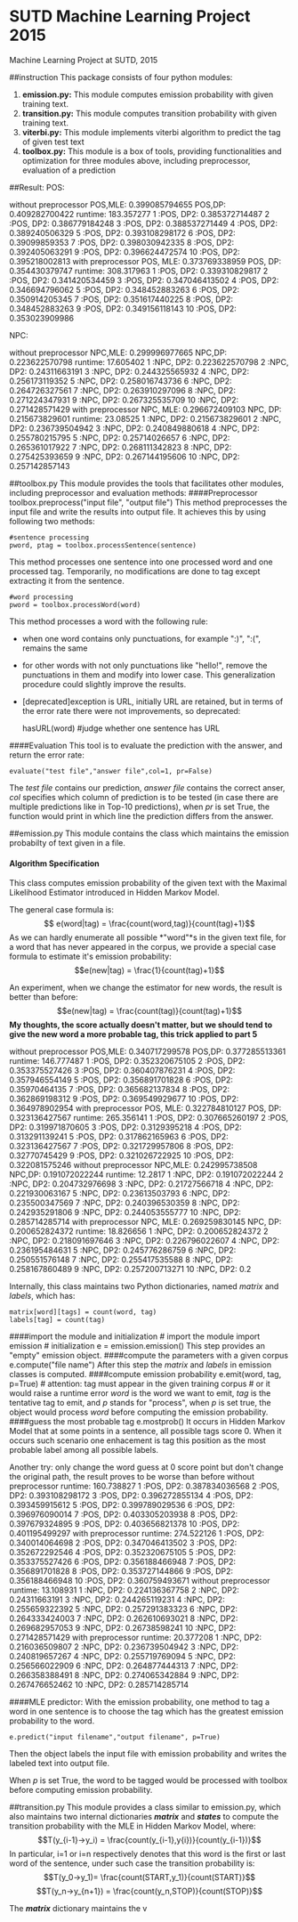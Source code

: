 # SUTD Machine Learning Project 2015
Machine Learning Project at SUTD, 2015

##instruction
This package consists of four python modules:

1. **emission.py:** This module computes emission probability with given training text.
2. **transition.py:** This module computes transition probability with given training text.
3. **viterbi.py:** This module implements viterbi algorithm to predict the tag of given test text
4. **toolbox.py:** This module is a box of tools, providing functionalities and optimization for three modules above, including preprocessor, evaluation of a prediction

##Result:
POS:

without preprocessor
POS,MLE: 0.399085794655
POS,DP: 0.409282700422
runtime: 183.357277
1 :POS, DP2: 0.385372714487
2 :POS, DP2: 0.386779184248
3 :POS, DP2: 0.388537271449
4 :POS, DP2: 0.389240506329
5 :POS, DP2: 0.393108298172
6 :POS, DP2: 0.39099859353
7 :POS, DP2: 0.398030942335
8 :POS, DP2: 0.392405063291
9 :POS, DP2: 0.396624472574
10 :POS, DP2: 0.395218002813
with preprocessor
POS, MLE: 0.373769338959
POS, DP: 0.354430379747
runtime: 308.317963
1 :POS, DP2: 0.339310829817
2 :POS, DP2: 0.341420534459
3 :POS, DP2: 0.347046413502
4 :POS, DP2: 0.346694796062
5 :POS, DP2: 0.348452883263
6 :POS, DP2: 0.350914205345
7 :POS, DP2: 0.351617440225
8 :POS, DP2: 0.348452883263
9 :POS, DP2: 0.349156118143
10 :POS, DP2: 0.353023909986

NPC:

without preprocessor
NPC,MLE: 0.299996977665
NPC,DP: 0.223622570798
runtime: 17.605402
1 :NPC, DP2: 0.223622570798
2 :NPC, DP2: 0.24311663191
3 :NPC, DP2: 0.244325565932
4 :NPC, DP2: 0.256173119352
5 :NPC, DP2: 0.258016743736
6 :NPC, DP2: 0.264726327561
7 :NPC, DP2: 0.263910297096
8 :NPC, DP2: 0.271224347931
9 :NPC, DP2: 0.267325535709
10 :NPC, DP2: 0.271428571429
with preprocessor
NPC, MLE: 0.296672409103
NPC, DP: 0.215673829601
runtime: 23.08525
1 :NPC, DP2: 0.215673829601
2 :NPC, DP2: 0.236739504942
3 :NPC, DP2: 0.240849880618
4 :NPC, DP2: 0.255780215795
5 :NPC, DP2: 0.25714026657
6 :NPC, DP2: 0.265361017922
7 :NPC, DP2: 0.268111342823
8 :NPC, DP2: 0.275425393659
9 :NPC, DP2: 0.267144195606
10 :NPC, DP2: 0.257142857143

##toolbox.py
This module provides the tools that facilitates other modules, including preprocessor and evaluation methods:
####Preprocessor
	toolbox.preprocess("input file", "output file")
This method preprocesses the input file and write the results into output file. It achieves this by using following two methods:

	#sentence processing
	pword, ptag = toolbox.processSentence(sentence)
This method processes one sentence into one processed word and one processed tag. Temporarily, no modifications are done to tag except extracting it from the sentence.
	
	#word processing
	pword = toolbox.processWord(word)
This method processes a word with the following rule:

  *  when one word contains only punctuations, for example ":)", ":(", remains the same
  *  for other words with not only punctuations like "hello!", remove the punctuations in them and modify into lower case. This generalization procedure could slightly improve the results.
  *  [deprecated]exception is URL, initially URL are retained, but in terms of the error rate there were not improvements, so deprecated:

		hasURL(word) #judge whether one sentence has URL
		
####Evaluation
This tool is to evaluate the prediction with the answer, and return the error rate:

	evaluate("test file","answer file",col=1, pr=False)
The *test file* contains our prediction, *answer file* contains the correct anser, *col* specifies which column of prediction is to be tested (in case there are multiple predictions like in Top-10 predictions), when *pr* is set True, the function would print in which line the prediction differs from the answer.

##emission.py
This module contains the class which maintains the emission probabilty of text given in a file.
#### Algorithm Specification
This class computes emission probability of the given text with the Maximal Likelihood Estimator introduced in Hidden Markov Model.

The general case formula is:
$$ e(word|tag) = \frac{count(word,tag)}{count(tag)+1}$$
As we can hardly enumerate all possible *"word"*s in the given text file, for a word that has never appeared in the corpus, we provide a special case formula to estimate it's emission probability:
$$e(new|tag) = \frac{1}{count(tag)+1}$$

An experiment, when we change the estimator for new words, the result is better than before:
$$e(new|tag) = \frac{count(tag)}{count(tag)+1}$$
**My thoughts, the score actually doesn't matter, but we should tend to give the new word a more probable tag, this trick applied to part 5**

without preprocessor
POS,MLE: 0.340717299578
POS,DP: 0.377285513361
runtime: 146.777487
1 :POS, DP2: 0.352320675105
2 :POS, DP2: 0.353375527426
3 :POS, DP2: 0.360407876231
4 :POS, DP2: 0.357946554149
5 :POS, DP2: 0.356891701828
6 :POS, DP2: 0.35970464135
7 :POS, DP2: 0.365682137834
8 :POS, DP2: 0.362869198312
9 :POS, DP2: 0.369549929677
10 :POS, DP2: 0.364978902954
with preprocessor
POS, MLE: 0.322784810127
POS, DP: 0.323136427567
runtime: 265.356141
1 :POS, DP2: 0.307665260197
2 :POS, DP2: 0.319971870605
3 :POS, DP2: 0.3129395218
4 :POS, DP2: 0.313291139241
5 :POS, DP2: 0.317862165963
6 :POS, DP2: 0.323136427567
7 :POS, DP2: 0.321729957806
8 :POS, DP2: 0.32770745429
9 :POS, DP2: 0.321026722925
10 :POS, DP2: 0.322081575246
without preprocessor
NPC,MLE: 0.242995738508
NPC,DP: 0.191072022244
runtime: 12.2817
1 :NPC, DP2: 0.191072022244
2 :NPC, DP2: 0.204732976698
3 :NPC, DP2: 0.21727566718
4 :NPC, DP2: 0.221930063167
5 :NPC, DP2: 0.23613503793
6 :NPC, DP2: 0.235500347569
7 :NPC, DP2: 0.240396530359
8 :NPC, DP2: 0.242935291806
9 :NPC, DP2: 0.244053555777
10 :NPC, DP2: 0.285714285714
with preprocessor
NPC, MLE: 0.269259830145
NPC, DP: 0.200652824372
runtime: 18.826656
1 :NPC, DP2: 0.200652824372
2 :NPC, DP2: 0.218091697646
3 :NPC, DP2: 0.226796022607
4 :NPC, DP2: 0.236195484631
5 :NPC, DP2: 0.245776286759
6 :NPC, DP2: 0.250551576148
7 :NPC, DP2: 0.255417535588
8 :NPC, DP2: 0.258167860489
9 :NPC, DP2: 0.257200713271
10 :NPC, DP2: 0.2

Internally, this class maintains two Python dictionaries, named *matrix* and *labels*, which has:

	matrix[word][tags] = count(word, tag)
	labels[tag] = count(tag)
####import the module and initialization
	# import the module
	import emission
	# initialization
	e = emission.emission()
This step provides an "empty" emission object.
####compute the parameters with a given corpus
	e.compute("file name")
After this step the *matrix* and *labels* in emission classes is computed. 
####compute emission probability
	e.emit(word, tag, p=True)
	# attention: tag must appear in the given training corpus
	# or it would raise a runtime error
*word* is the word we want to emit, *tag* is the tentative tag to emit, and *p* stands for "process", when *p* is set true, the object would process *word* before computing the emission probability.
####guess the most probable tag
	e.mostprob()
It occurs in Hidden Markov Model that at some points in a sentence, all possible tags score 0. When it occurs such scenario one enhacement is tag this position as the most probable label among all possible labels.

Another try: only change the word guess at 0 score point but don't change the original path, the result proves to be worse than before 
without preprocessor
runtime: 160.738827
1 :POS, DP2: 0.387834036568
2 :POS, DP2: 0.393108298172
3 :POS, DP2: 0.396272855134
4 :POS, DP2: 0.393459915612
5 :POS, DP2: 0.399789029536
6 :POS, DP2: 0.396976090014
7 :POS, DP2: 0.403305203938
8 :POS, DP2: 0.397679324895
9 :POS, DP2: 0.403656821378
10 :POS, DP2: 0.401195499297
with preprocessor
runtime: 274.522126
1 :POS, DP2: 0.340014064698
2 :POS, DP2: 0.347046413502
3 :POS, DP2: 0.352672292546
4 :POS, DP2: 0.352320675105
5 :POS, DP2: 0.353375527426
6 :POS, DP2: 0.356188466948
7 :POS, DP2: 0.356891701828
8 :POS, DP2: 0.353727144866
9 :POS, DP2: 0.356188466948
10 :POS, DP2: 0.360759493671
without preprocessor
runtime: 13.108931
1 :NPC, DP2: 0.224136367758
2 :NPC, DP2: 0.24311663191
3 :NPC, DP2: 0.244265119231
4 :NPC, DP2: 0.255659322392
5 :NPC, DP2: 0.257291383323
6 :NPC, DP2: 0.264333424003
7 :NPC, DP2: 0.262610693021
8 :NPC, DP2: 0.269682957053
9 :NPC, DP2: 0.26738598241
10 :NPC, DP2: 0.271428571429
with preprocessor
runtime: 20.377208
1 :NPC, DP2: 0.216036509807
2 :NPC, DP2: 0.236739504942
3 :NPC, DP2: 0.240819657267
4 :NPC, DP2: 0.255719769094
5 :NPC, DP2: 0.256566022909
6 :NPC, DP2: 0.264877444313
7 :NPC, DP2: 0.266358388491
8 :NPC, DP2: 0.274065342884
9 :NPC, DP2: 0.267476652462
10 :NPC, DP2: 0.285714285714

####MLE predictor:
With the emission probability, one method to tag a word in one sentence is to choose the tag which has the greatest emission probability to the word.

	e.predict("input filename","output filename", p=True)
Then the object labels the input file with emission probability and writes the labeled text into output file. 

When *p* is set True, the word to be tagged would be processed with toolbox before computing emission probability.

##transition.py
This module provides a class similar to emission.py, which also maintains two internal dictionaries ***matrix*** and ***states*** to compute the transition probability with the MLE in Hidden Markov Model, where:
$$T(y_{i-1}->y_i) = \frac{count(y_{i-1},y{i})}{count(y_{i-1})}$$
In particular, i=1 or i=n respectively denotes that this word is the first or last word of the sentence, under such case the transition probability is:
$$T(y_0->y_1)= \frac{count(START,y_1)}{count(START)}$$
$$T(y_n->y_{n+1}) = \frac{count(y_n,STOP)}{count(STOP)}$$

The ***matrix*** dictionary maintains the v
